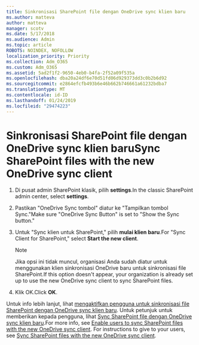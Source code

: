 ```yaml
---
title: Sinkronisasi SharePoint file dengan OneDrive sync klien baru
ms.author: matteva
author: matteva
manager: scotv
ms.date: 5/17/2018
ms.audience: Admin
ms.topic: article
ROBOTS: NOINDEX, NOFOLLOW
localization_priority: Priority
ms.collection: Adm_O365
ms.custom: Adm_O365
ms.assetid: 5ad2f1f2-9650-4eb0-b4fa-2f52a09f535a
ms.openlocfilehash: dba20a24df6e70d51fd06d929373dd3c0b2b6d92
ms.sourcegitcommit: e2864efcfb493b6e46b662b746661a61232bdba7
ms.translationtype: MT
ms.contentlocale: id-ID
ms.lasthandoff: 01/24/2019
ms.locfileid: "29474223"
---
```

# <a name="sync-sharepoint-files-with-the-new-onedrive-sync-client"></a><span data-ttu-id="4eff0-102">Sinkronisasi SharePoint file dengan OneDrive sync klien baru</span><span class="sxs-lookup"><span data-stu-id="4eff0-102">Sync SharePoint files with the new OneDrive sync client</span></span>

1. <span data-ttu-id="4eff0-103">Di pusat admin SharePoint klasik, pilih **settings**.</span><span class="sxs-lookup"><span data-stu-id="4eff0-103">In the classic SharePoint admin center, select **settings**.</span></span>
    
2. <span data-ttu-id="4eff0-104">Pastikan "OneDrive Sync tombol" diatur ke "Tampilkan tombol Sync."</span><span class="sxs-lookup"><span data-stu-id="4eff0-104">Make sure "OneDrive Sync Button" is set to "Show the Sync button."</span></span>
    
3. <span data-ttu-id="4eff0-105">Untuk "Sync klien untuk SharePoint," pilih **mulai klien baru**.</span><span class="sxs-lookup"><span data-stu-id="4eff0-105">For "Sync Client for SharePoint," select **Start the new client**.</span></span>
    
    > [!NOTE]
    > <span data-ttu-id="4eff0-106">Jika opsi ini tidak muncul, organisasi Anda sudah diatur untuk menggunakan klien sinkronisasi OneDrive baru untuk sinkronisasi file SharePoint.</span><span class="sxs-lookup"><span data-stu-id="4eff0-106">If this option doesn't appear, your organization is already set up to use the new OneDrive sync client to sync SharePoint files.</span></span> 
  
4. <span data-ttu-id="4eff0-107">Klik OK.</span><span class="sxs-lookup"><span data-stu-id="4eff0-107">Click **OK**.</span></span>
    
<span data-ttu-id="4eff0-p101">Untuk info lebih lanjut, lihat [mengaktifkan pengguna untuk sinkronisasi file SharePoint dengan OneDrive sync klien baru](https://go.microsoft.com/fwlink/?linkid=866433). Untuk petunjuk untuk memberikan kepada pengguna, lihat [Sync SharePoint file dengan OneDrive sync klien baru](https://go.microsoft.com/fwlink/?linkid=866427).</span><span class="sxs-lookup"><span data-stu-id="4eff0-p101">For more info, see [Enable users to sync SharePoint files with the new OneDrive sync client](https://go.microsoft.com/fwlink/?linkid=866433). For instructions to give to your users, see [Sync SharePoint files with the new OneDrive sync client](https://go.microsoft.com/fwlink/?linkid=866427).</span></span>
  

